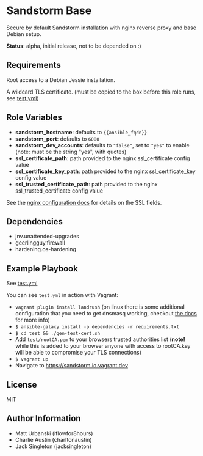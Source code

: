 Sandstorm Base
=========

Secure by default Sandstorm installation with nginx reverse proxy and base
Debian setup.

**Status**: alpha, initial release, not to be depended on :)

Requirements
------------

Root access to a Debian Jessie installation.

A wildcard TLS certificate. (must be copied to the box before this role runs, see [test.yml](test.yml))

Role Variables
--------------

* **sandstorm_hostname**: defaults to `{{ansible_fqdn}}`
* **sandstorm_port**: defaults to `6080`
* **sandstorm_dev_accounts**: defaults to `"false"`, set to `"yes"` to enable
  (note: must be the string "yes", with quotes)
* **ssl_certificate_path**: path provided to the nginx ssl_certificate config value
* **ssl_certificate_key_path**: path provided to the nginx ssl_certificate_key config value
* **ssl_trusted_certificate_path**: path provided to the nginx ssl_trusted_certificate config value

See the [nginx configuration
docs](http://nginx.org/en/docs/http/ngx_http_ssl_module.html#ssl_certificate)
for details on the SSL fields.

Dependencies
------------

* jnv.unattended-upgrades
* geerlingguy.firewall
* hardening.os-hardening

Example Playbook
----------------

See [test.yml](test.yml)

You can see `test.yml` in action with Vagrant:

* `vagrant plugin install landrush` (on linux there is some additional
  configuration that you need to get dnsmasq working, checkout [the
  docs](https://github.com/phinze/landrush#visibility-on-the-host) for more
  info)
* `$ ansible-galaxy install -p dependencies -r requirements.txt`
* `$ cd test && ./gen-test-cert.sh`
* Add `test/rootCA.pem` to your browsers trusted authorities list (**note!**
  while this is added to your browser anyone with access to rootCA.key will be
  able to compromise your TLS connections)
* `$ vagrant up`
* Navigate to https://sandstorm.io.vagrant.dev

License
-------

MIT

Author Information
------------------

* Matt Urbanski (iflowfor8hours)
* Charlie Austin (charltonaustin)
* Jack Singleton (jacksingleton)

